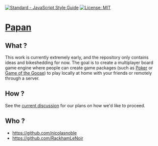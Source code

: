 [![Standard - JavaScript Style Guide](https://img.shields.io/badge/code%20style-standard-brightgreen.svg)](http://standardjs.com/)
[![License: MIT](https://img.shields.io/badge/License-MIT-yellow.svg)](https://opensource.org/licenses/MIT)

# [Papan](https://translate.google.com/#id/en/papan)

## What ?
This work is currently extremely early, and the repository only contains ideas and bikeshedding for now. The goal is to create a multiplayer board game engine where people can create game packages (such as [Poker](https://en.wikipedia.org/wiki/Poker) or [Game of the Goose](https://en.wikipedia.org/wiki/Game_of_the_Goose)) to play locally at home with your friends or remotely through a server.

## How ?
See the [current discussion](docs/architecture.md) for our plans on how we'd like to proceed.

## Who ?
 - https://github.com/nicolasnoble
 - https://github.com/RackhamLeNoir
